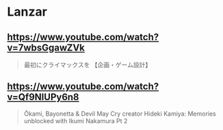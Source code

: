 # Lanzar

## https://www.youtube.com/watch?v=7wbsGgawZVk

> 最初にクライマックスを 【企画・ゲーム設計】 

## https://www.youtube.com/watch?v=Qf9NlUPy6n8

> Ōkami, Bayonetta & Devil May Cry creator Hideki Kamiya: Memories unblocked with Ikumi Nakamura Pt 2 
